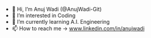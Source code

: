 - 👋 Hi, I’m Anuj Wadi (@AnujWadi-Git) 
- 👀 I’m interested in Coding
- 🌱 I’m currently learning A.I. Engineering 
- 📫 How to reach me -> www.linkedin.com/in/anujwadi

<!---
AnujWadi-Git/AnujWadi-Git is a ✨ special ✨ repository because its `README.md` (this file) appears on your GitHub profile.
You can click the Preview link to take a look at your changes.
--->
